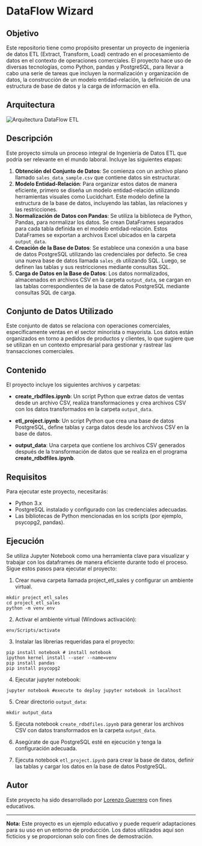 # DataFlow Wizard

## Objetivo
Este repositorio tiene como propósito presentar un proyecto de ingeniería de datos ETL (Extract, Transform, Load) centrado en el procesamiento de datos en el contexto de operaciones comerciales. El proyecto hace uso de diversas tecnologías, como Python, pandas y PostgreSQL, para llevar a cabo una serie de tareas que incluyen la normalización y organización de datos, la construcción de un modelo entidad-relación, la definición de una estructura de base de datos y la carga de información en ella.
## Arquitectura
![Arquitectura DataFlow ETL](https://github.com/LorenzoG9917/DataFlow_Wizard_engineer/assets/121797266/4ae239d6-0607-4e85-a122-4d2368b7cbb9)
## Descripción
Este proyecto simula un proceso integral de Ingeniería de Datos ETL que podría ser relevante en el mundo laboral. Incluye las siguientes etapas:

1. **Obtención del Conjunto de Datos**: Se comienza con un archivo plano llamado `sales_data_sample.csv` que contiene datos sin estructurar.
2. **Modelo Entidad-Relación**: Para organizar estos datos de manera eficiente, primero se diseña un modelo entidad-relación utilizando herramientas visuales como Lucidchart. Este modelo define la estructura de la base de datos, incluyendo las tablas, las relaciones y las restricciones.
3. **Normalización de Datos con Pandas**: Se utiliza la biblioteca de Python, Pandas, para normalizar los datos. Se crean DataFrames separados para cada tabla definida en el modelo entidad-relación. Estos DataFrames se exportan a archivos Excel ubicados en la carpeta `output_data`.
4. **Creación de la Base de Datos**: Se establece una conexión a una base de datos PostgreSQL utilizando las credenciales por defecto. Se crea una nueva base de datos llamada `sales_db` utilizando SQL. Luego, se definen las tablas y sus restricciones mediante consultas SQL.
5. **Carga de Datos en la Base de Datos**: Los datos normalizados, almacenados en archivos CSV en la carpeta `output_data`, se cargan en las tablas correspondientes de la base de datos PostgreSQL mediante consultas SQL de carga.

## Conjunto de Datos Utilizado
Este conjunto de datos se relaciona con operaciones comerciales, específicamente ventas en el sector minorista o mayorista. Los datos están organizados en torno a pedidos de productos y clientes, lo que sugiere que se utilizan en un contexto empresarial para gestionar y rastrear las transacciones comerciales. 

## Contenido
El proyecto incluye los siguientes archivos y carpetas:

- **create_rbdfiles.ipynb**: Un script Python que extrae datos de ventas desde un archivo CSV, realiza transformaciones y crea archivos CSV con los datos transformados en la carpeta `output_data`.

- **etl_project.ipynb**: Un script Python que crea una base de datos PostgreSQL, define tablas y carga datos desde los archivos CSV en la base de datos.

- **output_data**: Una carpeta que contiene los archivos CSV generados después de la transformación de datos que se realiza en el programa **create_rdbdfiles.ipynb**.

## Requisitos
Para ejecutar este proyecto, necesitarás:

- Python 3.x
- PostgreSQL instalado y configurado con las credenciales adecuadas.
- Las bibliotecas de Python mencionadas en los scripts (por ejemplo, psycopg2, pandas).

## Ejecución
Se utiliza Jupyter Notebook como una herramienta clave para visualizar y trabajar con los dataframes de manera eficiente durante todo el proceso.
Sigue estos pasos para ejecutar el proyecto:
1. Crear nueva carpeta llamada project_etl_sales y configurar un ambiente virtual.

```shell
mkdir project_etl_sales
cd project_etl_sales
python -m venv env
```
2. Activar el ambiente virtual (Windows activación):
```shell
env/Scripts/activate
```
3. Instalar las librerias requeridas para el proyecto:
```shell
pip install notebook # install notebook
ipython kernel install --user --name=venv 
pip install pandas
pip install psycopg2
```
4. Ejecutar jupyter notebook:
```shell
jupyter notebook #execute to deploy jupyter notebook in localhost
```
5. Crear directorio `output_data`:
```shell
mkdir output_data
```

5. Ejecuta notebook `create_rdbdfiles.ipynb` para generar los archivos CSV con datos transformados en la carpeta `output_data`.

2. Asegúrate de que PostgreSQL esté en ejecución y tenga la configuración adecuada.

3. Ejecuta notebook `etl_project.ipynb` para crear la base de datos, definir las tablas y cargar los datos en la base de datos PostgreSQL.



## Autor
Este proyecto ha sido desarrollado por [Lorenzo Guerrero](https://www.linkedin.com/feed/) con fines educativos.

---

**Nota:** Este proyecto es un ejemplo educativo y puede requerir adaptaciones para su uso en un entorno de producción. Los datos utilizados aquí son ficticios y se proporcionan solo con fines de demostración.
